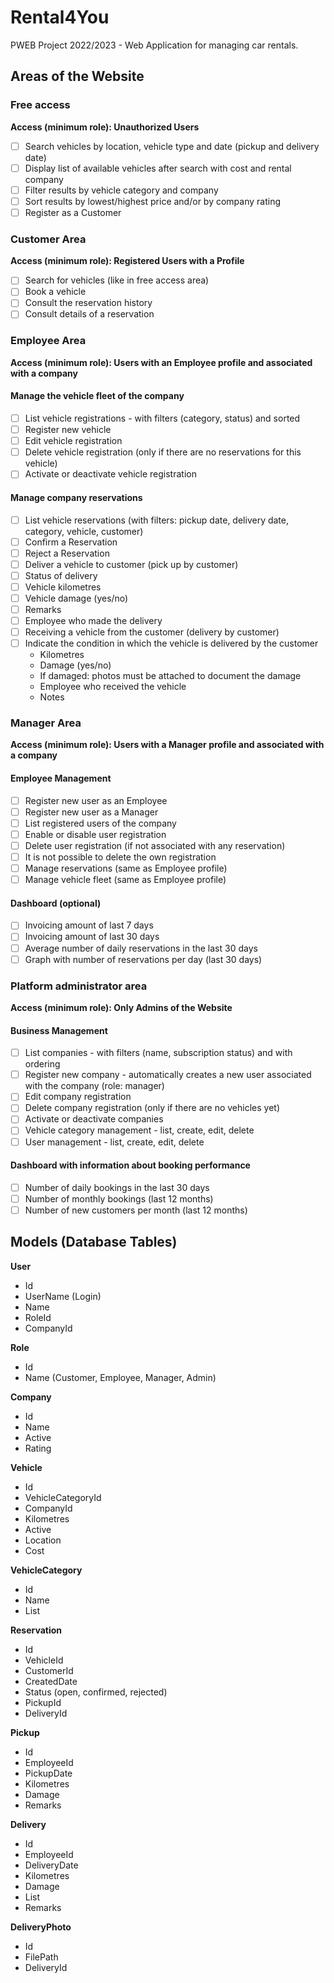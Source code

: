 # Rental4You
PWEB Project 2022/2023 - Web Application for managing car rentals.

## Areas of the Website

### Free access
**Access (minimum role): Unauthorized Users**
- [ ] Search vehicles by location, vehicle type and date (pickup and delivery date)
- [ ] Display list of available vehicles after search with cost and rental company
- [ ] Filter results by vehicle category and company
- [ ] Sort results by lowest/highest price and/or by company rating
- [ ] Register as a Customer

### Customer Area
**Access (minimum role): Registered Users with a Profile**
- [ ] Search for vehicles (like in free access area)
- [ ] Book a vehicle
- [ ] Consult the reservation history
- [ ] Consult details of a reservation

### Employee Area
**Access (minimum role): Users with an Employee profile and associated with a company**

#### Manage the vehicle fleet of the company
- [ ] List vehicle registrations - with filters (category, status) and sorted
- [ ] Register new vehicle
- [ ] Edit vehicle registration
- [ ] Delete vehicle registration (only if there are no reservations for this vehicle)
- [ ] Activate or deactivate vehicle registration

#### Manage company reservations
- [ ] List vehicle reservations (with filters: pickup date, delivery date, category, vehicle, customer)
- [ ] Confirm a Reservation
- [ ] Reject a Reservation
- [ ] Deliver a vehicle to customer (pick up by customer)
- [ ] Status of delivery
- [ ] Vehicle kilometres
- [ ] Vehicle damage (yes/no)
- [ ] Remarks
- [ ] Employee who made the delivery
- [ ] Receiving a vehicle from the customer (delivery by customer)
- [ ] Indicate the condition in which the vehicle is delivered by the customer
    - Kilometres
    - Damage (yes/no)
    - If damaged: photos must be attached to document the damage
    - Employee who received the vehicle
    - Notes

### Manager Area
**Access (minimum role): Users with a Manager profile and associated with a company**

#### Employee Management
- [ ] Register new user as an Employee
- [ ] Register new user as a Manager
- [ ] List registered users of the company
- [ ] Enable or disable user registration
- [ ] Delete user registration (if not associated with any reservation)
- [ ] It is not possible to delete the own registration
- [ ] Manage reservations (same as Employee profile)
- [ ] Manage vehicle fleet (same as Employee profile)

#### Dashboard (optional)
- [ ] Invoicing amount of last 7 days
- [ ] Invoicing amount of last 30 days
- [ ] Average number of daily reservations in the last 30 days
- [ ] Graph with number of reservations per day (last 30 days)

### Platform administrator area
**Access (minimum role): Only Admins of the Website**

#### Business Management
- [ ] List companies - with filters (name, subscription status) and with ordering
- [ ] Register new company - automatically creates a new user associated with the company (role: manager)
- [ ] Edit company registration
- [ ] Delete company registration (only if there are no vehicles yet)
- [ ] Activate or deactivate companies
- [ ] Vehicle category management - list, create, edit, delete
- [ ] User management - list, create, edit, delete

#### Dashboard with information about booking performance
- [ ] Number of daily bookings in the last 30 days
- [ ] Number of monthly bookings (last 12 months)
- [ ] Number of new customers per month (last 12 months)

## Models (Database Tables)

**User**
- Id
- UserName (Login)
- Name
- RoleId
- CompanyId

**Role**
- Id
- Name (Customer, Employee, Manager, Admin)

**Company**
- Id
- Name
- Active
- Rating

**Vehicle**
- Id
- VehicleCategoryId
- CompanyId
- Kilometres
- Active
- Location
- Cost

**VehicleCategory**
- Id
- Name
- List<Vehicle>

**Reservation**
- Id
- VehicleId
- CustomerId
- CreatedDate
- Status (open, confirmed, rejected)
- PickupId
- DeliveryId

**Pickup**
- Id
- EmployeeId
- PickupDate
- Kilometres
- Damage
- Remarks

**Delivery**
- Id
- EmployeeId
- DeliveryDate
- Kilometres
- Damage
- List<Photo>
- Remarks

**DeliveryPhoto**
- Id
- FilePath
- DeliveryId
